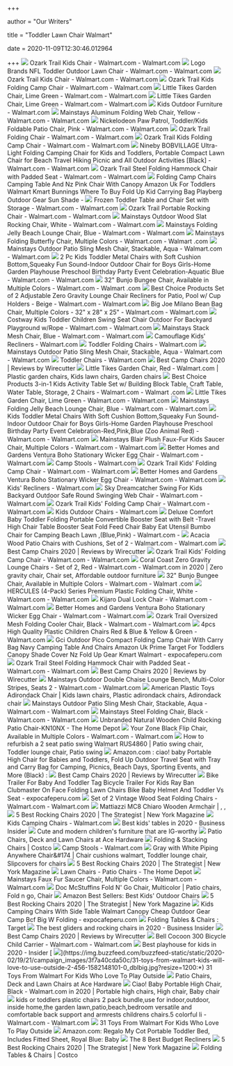 +++
        
author = "Our Writers"
        
title = "Toddler Lawn Chair Walmart"
        
date = 2020-11-09T12:30:46.012964
        
+++
[ ![](https://i5.walmartimages.com/asr/73c06cf2-df85-4778-a37c-c26a53a401b8_1.e7f0a3d8070281de298db90591cb4fd4.jpeg)](https://i5.walmartimages.com/asr/73c06cf2-df85-4778-a37c-c26a53a401b8_1.e7f0a3d8070281de298db90591cb4fd4.jpeg) Ozark Trail Kids Chair - Walmart.com - Walmart.com
[ ![](https://i5.walmartimages.com/asr/fd4f0b9e-2e3b-47c5-95c7-7481085c0202_1.0516a693802d796ddc93fa21ca1130ae.jpeg)](https://i5.walmartimages.com/asr/fd4f0b9e-2e3b-47c5-95c7-7481085c0202_1.0516a693802d796ddc93fa21ca1130ae.jpeg) Logo Brands NFL Toddler Outdoor Lawn Chair - Walmart.com - Walmart.com
[ ![](https://i5.walmartimages.com/asr/8a5d63a9-189b-4035-ac06-4d4f759018c3_1.5d8941867352ab0ff91c3761a0a00a27.jpeg?odnWidth=612&odnHeight=612&odnBg=ffffff)](https://i5.walmartimages.com/asr/8a5d63a9-189b-4035-ac06-4d4f759018c3_1.5d8941867352ab0ff91c3761a0a00a27.jpeg?odnWidth=612&odnHeight=612&odnBg=ffffff) Ozark Trail Kids Chair - Walmart.com - Walmart.com
[ ![](https://i5.walmartimages.com/asr/ce7293f7-1859-426a-904b-c84af9ae39d5_2.e9dd42cab2348a251c185fcfe9c802a2.jpeg)](https://i5.walmartimages.com/asr/ce7293f7-1859-426a-904b-c84af9ae39d5_2.e9dd42cab2348a251c185fcfe9c802a2.jpeg) Ozark Trail Kids Folding Camp Chair - Walmart.com - Walmart.com
[ ![](https://i5.walmartimages.com/asr/e0900e51-ae3e-4413-ab65-4233e80b49d5_1.232c781e6864c08f2c384a84e4084b2f.jpeg)](https://i5.walmartimages.com/asr/e0900e51-ae3e-4413-ab65-4233e80b49d5_1.232c781e6864c08f2c384a84e4084b2f.jpeg) Little Tikes Garden Chair, Lime Green - Walmart.com - Walmart.com
[ ![](https://i5.walmartimages.com/asr/1ac8b706-3324-4720-8031-0ba8a30ce9f1_1.8e9172c691aeaba945bf4431673ea189.jpeg)](https://i5.walmartimages.com/asr/1ac8b706-3324-4720-8031-0ba8a30ce9f1_1.8e9172c691aeaba945bf4431673ea189.jpeg) Little Tikes Garden Chair, Lime Green - Walmart.com - Walmart.com
[ ![](https://i5.walmartimages.com/asr/7dc03a38-38fb-4313-8ef5-b487f8060496_1.f260defa6c4b21405183d8712fedf813.jpeg?odnHeight=200&odnWidth=200&odnBg=ffffff)](https://i5.walmartimages.com/asr/7dc03a38-38fb-4313-8ef5-b487f8060496_1.f260defa6c4b21405183d8712fedf813.jpeg?odnHeight=200&odnWidth=200&odnBg=ffffff) Kids Outdoor Furniture - Walmart.com
[ ![](https://i5.walmartimages.com/asr/52469efe-b71d-4740-b44b-733da8435512_1.7ed374f1ebe0a2cacc75d7b6805ba652.jpeg?odnWidth=612&odnHeight=612&odnBg=ffffff)](https://i5.walmartimages.com/asr/52469efe-b71d-4740-b44b-733da8435512_1.7ed374f1ebe0a2cacc75d7b6805ba652.jpeg?odnWidth=612&odnHeight=612&odnBg=ffffff) Mainstays Aluminum Folding Web Chair, Yellow - Walmart.com - Walmart.com
[ ![](https://i5.walmartimages.com/asr/c4bc523a-5ae3-4f50-962f-55e5bc5a0611_3.42df47871511834b3a31eacee7601103.jpeg)](https://i5.walmartimages.com/asr/c4bc523a-5ae3-4f50-962f-55e5bc5a0611_3.42df47871511834b3a31eacee7601103.jpeg) Nickelodeon Paw Patrol, Toddler/Kids Foldable Patio Chair, Pink - Walmart.com  - Walmart.com
[ ![](https://i5.walmartimages.com/asr/915236dc-22a6-4ddc-b62c-1110ddc79c66_1.6ad4633a54d57707474826efe53f0ab7.jpeg)](https://i5.walmartimages.com/asr/915236dc-22a6-4ddc-b62c-1110ddc79c66_1.6ad4633a54d57707474826efe53f0ab7.jpeg) Ozark Trail Folding Chair - Walmart.com - Walmart.com
[ ![](https://i5.walmartimages.com/asr/2dbf9aa8-86d9-46bf-8ec5-04e2cf2836fd_2.be6ff9d81a6062579375120a65a22643.jpeg)](https://i5.walmartimages.com/asr/2dbf9aa8-86d9-46bf-8ec5-04e2cf2836fd_2.be6ff9d81a6062579375120a65a22643.jpeg) Ozark Trail Kids Folding Camp Chair - Walmart.com - Walmart.com
[ ![](https://i5.walmartimages.com/asr/8e5cdcb6-f78f-4641-9f83-0b960e2ae7e0_1.041d4ff6f8b6ae300e7e04285758d13b.jpeg?odnWidth=612&odnHeight=612&odnBg=ffffff)](https://i5.walmartimages.com/asr/8e5cdcb6-f78f-4641-9f83-0b960e2ae7e0_1.041d4ff6f8b6ae300e7e04285758d13b.jpeg?odnWidth=612&odnHeight=612&odnBg=ffffff) Nineby BOBVILLAGE Ultra-Light Folding Camping Chair for Kids and Toddlers,  Portable Compact Lawn Chair for Beach Travel Hiking Picnic and All Outdoor  Activities [Black] - Walmart.com - Walmart.com
[ ![](https://i5.walmartimages.com/asr/4f95b0ae-38f6-4049-944f-88eae549cc75_4.eedb1b27846035142eed43f29cd280b2.png?odnWidth=612&odnHeight=612&odnBg=ffffff)](https://i5.walmartimages.com/asr/4f95b0ae-38f6-4049-944f-88eae549cc75_4.eedb1b27846035142eed43f29cd280b2.png?odnWidth=612&odnHeight=612&odnBg=ffffff) Ozark Trail Steel Folding Hammock Chair with Padded Seat - Walmart.com -  Walmart.com
[ ![](https://www.expocafeperu.com/w/2020/04/folding-camp-chairs-camping-table-and-nz-pink-chair-with-canopy-amazon-uk-for-toddlers-walmart-kmart-bunnings-where-to-buy-fold-up-kid-carrying-bag-playberg.jpg)](https://www.expocafeperu.com/w/2020/04/folding-camp-chairs-camping-table-and-nz-pink-chair-with-canopy-amazon-uk-for-toddlers-walmart-kmart-bunnings-where-to-buy-fold-up-kid-carrying-bag-playberg.jpg) Folding Camp Chairs Camping Table And Nz Pink Chair With Canopy Amazon Uk  For Toddlers Walmart Kmart Bunnings Where To Buy Fold Up Kid Carrying Bag  Playberg Outdoor Gear Sun Shade -
[ ![](https://i5.walmartimages.com/asr/b0dfb3b6-6d8c-41f3-8797-1c6e8fe0104c_1.39b075c58a615842cc011f13ed3b9686.jpeg?odnWidth=612&odnHeight=612&odnBg=ffffff)](https://i5.walmartimages.com/asr/b0dfb3b6-6d8c-41f3-8797-1c6e8fe0104c_1.39b075c58a615842cc011f13ed3b9686.jpeg?odnWidth=612&odnHeight=612&odnBg=ffffff) Frozen Toddler Table and Chair Set with Storage - Walmart.com - Walmart.com
[ ![](https://i5.walmartimages.com/asr/bdd4cd2a-39fd-40eb-9ff8-f5c851ee6ae9_1.f7979f1f56ade3c87ab397654cba37e3.jpeg?odnWidth=612&odnHeight=612&odnBg=ffffff)](https://i5.walmartimages.com/asr/bdd4cd2a-39fd-40eb-9ff8-f5c851ee6ae9_1.f7979f1f56ade3c87ab397654cba37e3.jpeg?odnWidth=612&odnHeight=612&odnBg=ffffff) Ozark Trail Portable Rocking Chair - Walmart.com - Walmart.com
[ ![](https://i5.walmartimages.com/asr/0eecff38-1ed8-4db5-a891-7cc966743239_1.af321c372c56f51879b7f313cee7aa0e.jpeg?odnWidth=612&odnHeight=612&odnBg=ffffff)](https://i5.walmartimages.com/asr/0eecff38-1ed8-4db5-a891-7cc966743239_1.af321c372c56f51879b7f313cee7aa0e.jpeg?odnWidth=612&odnHeight=612&odnBg=ffffff) Mainstays Outdoor Wood Slat Rocking Chair, White - Walmart.com - Walmart.com
[ ![](https://i5.walmartimages.com/asr/21425757-6e2a-4928-a7d8-c5b5b66ecadd_1.100f54291d895a9c244a88d176cc52b7.jpeg)](https://i5.walmartimages.com/asr/21425757-6e2a-4928-a7d8-c5b5b66ecadd_1.100f54291d895a9c244a88d176cc52b7.jpeg) Mainstays Folding Jelly Beach Lounge Chair, Blue - Walmart.com - Walmart.com
[ ![](https://i5.walmartimages.com/asr/d27a2981-b878-43a1-8a15-1f0c92fc461d.8dcd10280170e6e220395ea7a99a49eb.jpeg)](https://i5.walmartimages.com/asr/d27a2981-b878-43a1-8a15-1f0c92fc461d.8dcd10280170e6e220395ea7a99a49eb.jpeg) Mainstays Folding Butterfly Chair, Multiple Colors - Walmart.com - Walmart .com
[ ![](https://i5.walmartimages.com/asr/2f07b54c-f8a7-42a0-9b0a-8c7efdeb8ede.005f9b621e927547cbe4bcafb461caf0.jpeg)](https://i5.walmartimages.com/asr/2f07b54c-f8a7-42a0-9b0a-8c7efdeb8ede.005f9b621e927547cbe4bcafb461caf0.jpeg) Mainstays Outdoor Patio Sling Mesh Chair, Stackable, Aqua - Walmart.com -  Walmart.com
[ ![](https://i5.walmartimages.com/asr/cac2fd64-25e6-4456-96d9-f26cf6d25129_1.2086717b89ec1d97017b9802ab4fe336.jpeg?odnWidth=612&odnHeight=612&odnBg=ffffff)](https://i5.walmartimages.com/asr/cac2fd64-25e6-4456-96d9-f26cf6d25129_1.2086717b89ec1d97017b9802ab4fe336.jpeg?odnWidth=612&odnHeight=612&odnBg=ffffff) 2 Pc Kids Toddler Metal Chairs with Soft Cushion Bottom,Squeaky Fun  Sound-Indoor Outdoor Chair for Boys Girls-Home Garden Playhouse Preschool  Birthday Party Event Celebration-Aquatic Blue - Walmart.com - Walmart.com
[ ![](https://i5.walmartimages.com/asr/14facc8a-70fc-4571-bedf-371958f95170_2.be3241edf8f0dd239f1fecf8f2a297dd.jpeg)](https://i5.walmartimages.com/asr/14facc8a-70fc-4571-bedf-371958f95170_2.be3241edf8f0dd239f1fecf8f2a297dd.jpeg) 32" Bunjo Bungee Chair, Available in Multiple Colors - Walmart.com - Walmart .com
[ ![](https://i5.walmartimages.com/asr/3dd44a1f-9e08-4315-bbcd-ea4bd1818336_1.8047fbdbc80f28db6894805846f17eb9.jpeg?odnWidth=612&odnHeight=612&odnBg=ffffff)](https://i5.walmartimages.com/asr/3dd44a1f-9e08-4315-bbcd-ea4bd1818336_1.8047fbdbc80f28db6894805846f17eb9.jpeg?odnWidth=612&odnHeight=612&odnBg=ffffff) Best Choice Products Set of 2 Adjustable Zero Gravity Lounge Chair  Recliners for Patio, Pool w/ Cup Holders - Beige - Walmart.com - Walmart.com
[ ![](https://i5.walmartimages.com/asr/7a112091-197a-48d9-9e58-6503ee0041c2_1.ee22dbd743135855c15fa10d50f5ec7a.jpeg)](https://i5.walmartimages.com/asr/7a112091-197a-48d9-9e58-6503ee0041c2_1.ee22dbd743135855c15fa10d50f5ec7a.jpeg) Big Joe Milano Bean Bag Chair, Multiple Colors - 32" x 28" x 25" - Walmart.com  - Walmart.com
[ ![](https://i5.walmartimages.com/asr/06cf5e1c-b3a8-448c-896d-2f54d8f0b4bd_1.f1462c1a30127b1a0dacf6162b183183.jpeg?odnWidth=2000&odnHeight=2000&odnBg=ffffff)](https://i5.walmartimages.com/asr/06cf5e1c-b3a8-448c-896d-2f54d8f0b4bd_1.f1462c1a30127b1a0dacf6162b183183.jpeg?odnWidth=2000&odnHeight=2000&odnBg=ffffff) Costway Kids Toddler Children Swing Seat Chair Outdoor For Backyard  Playground w/Rope - Walmart.com - Walmart.com
[ ![](https://i5.walmartimages.com/asr/48863a62-bbb8-460c-a0c5-d2b1b5ba9e1d_1.6a8ecef17821ab30525a8c584f8dcc06.jpeg?odnWidth=612&odnHeight=612&odnBg=ffffff)](https://i5.walmartimages.com/asr/48863a62-bbb8-460c-a0c5-d2b1b5ba9e1d_1.6a8ecef17821ab30525a8c584f8dcc06.jpeg?odnWidth=612&odnHeight=612&odnBg=ffffff) Mainstays Stack Mesh Chair, Blue - Walmart.com - Walmart.com
[ ![](https://i5.walmartimages.com/asr/eccc6d2c-e5ba-464f-8fa5-1af6b8faba4c_1.5ce60f35a4fb974ac50ea4d363120855.jpeg)](https://i5.walmartimages.com/asr/eccc6d2c-e5ba-464f-8fa5-1af6b8faba4c_1.5ce60f35a4fb974ac50ea4d363120855.jpeg) Camouflage Kids' Recliners - Walmart.com
[ ![](https://i5.walmartimages.com/dfw/4ff9c6c9-634b/k2-_957d924c-a7ea-4497-a8a3-18a7544d3b9d.v1.jpg?odnWidth=1360&odnHeight=410&odnBg=ffffff)](https://i5.walmartimages.com/dfw/4ff9c6c9-634b/k2-_957d924c-a7ea-4497-a8a3-18a7544d3b9d.v1.jpg?odnWidth=1360&odnHeight=410&odnBg=ffffff) Toddler Folding Chairs - Walmart.com
[ ![](https://i5.walmartimages.com/asr/22c1cf58-b5f3-4e3e-a089-181764dfb407_1.aa90647511fa568cbae485ac2c1b978f.jpeg)](https://i5.walmartimages.com/asr/22c1cf58-b5f3-4e3e-a089-181764dfb407_1.aa90647511fa568cbae485ac2c1b978f.jpeg) Mainstays Outdoor Patio Sling Mesh Chair, Stackable, Aqua - Walmart.com -  Walmart.com
[ ![](https://i5.walmartimages.com/asr/f25e42e4-6d53-4804-94b7-100cf366628b_1.7acb8132cfcc754060d3d1ab925304db.jpeg?odnHeight=200&odnWidth=200&odnBg=ffffff)](https://i5.walmartimages.com/asr/f25e42e4-6d53-4804-94b7-100cf366628b_1.7acb8132cfcc754060d3d1ab925304db.jpeg?odnHeight=200&odnWidth=200&odnBg=ffffff) Toddler Chairs - Walmart.com
[ ![](https://d1b5h9psu9yexj.cloudfront.net/16125/REI-Camp-Chair---Kids---_20180907-190137_full.jpg)](https://d1b5h9psu9yexj.cloudfront.net/16125/REI-Camp-Chair---Kids---_20180907-190137_full.jpg) Best Camp Chairs 2020 | Reviews by Wirecutter
[ ![](https://i.pinimg.com/474x/73/aa/83/73aa831c5ea29151354e33eed204fe3c.jpg)](https://i.pinimg.com/474x/73/aa/83/73aa831c5ea29151354e33eed204fe3c.jpg) Little Tikes Garden Chair, Red - Walmart.com | Plastic garden chairs, Kids  lawn chairs, Garden chairs
[ ![](https://i5.walmartimages.com/asr/1f37f1ce-e949-4632-99a3-2f7706ce3023.c11afb473456668ac517650b80d7391f.jpeg?odnWidth=612&odnHeight=612&odnBg=ffffff)](https://i5.walmartimages.com/asr/1f37f1ce-e949-4632-99a3-2f7706ce3023.c11afb473456668ac517650b80d7391f.jpeg?odnWidth=612&odnHeight=612&odnBg=ffffff) Best Choice Products 3-in-1 Kids Activity Table Set w/ Building Block  Table, Craft Table, Water Table, Storage, 2 Chairs - Walmart.com - Walmart .com
[ ![](https://i5.walmartimages.com/asr/a0f7aa5d-0e39-4e5a-9a0b-07dfae6b1684_1.d24b6e779afdcb0efbffe50701bfca77.jpeg)](https://i5.walmartimages.com/asr/a0f7aa5d-0e39-4e5a-9a0b-07dfae6b1684_1.d24b6e779afdcb0efbffe50701bfca77.jpeg) Little Tikes Garden Chair, Lime Green - Walmart.com - Walmart.com
[ ![](https://i5.walmartimages.com/asr/4b2524f9-6eb6-4544-a8f4-cc398f51eff5_1.a07b5742ce8dc3583d6467089e4b8c48.jpeg)](https://i5.walmartimages.com/asr/4b2524f9-6eb6-4544-a8f4-cc398f51eff5_1.a07b5742ce8dc3583d6467089e4b8c48.jpeg) Mainstays Folding Jelly Beach Lounge Chair, Blue - Walmart.com - Walmart.com
[ ![](https://i5.walmartimages.com/asr/a860fc54-7cf0-4239-b300-fab777b3db2f_1.4ab45b3d22beb7bd19fc5722ea7acea8.jpeg?odnWidth=612&odnHeight=612&odnBg=ffffff)](https://i5.walmartimages.com/asr/a860fc54-7cf0-4239-b300-fab777b3db2f_1.4ab45b3d22beb7bd19fc5722ea7acea8.jpeg?odnWidth=612&odnHeight=612&odnBg=ffffff) Kids Toddler Metal Chairs With Soft Cushion Bottom,Squeaky Fun Sound-Indoor Outdoor  Chair for Boys Girls-Home Garden Playhouse Preschool Birthday Party Event  Celebration-Red,Pink,Blue (Zoo Animal Red) - Walmart.com - Walmart.com
[ ![](https://i5.walmartimages.com/asr/b2fa33e9-4dfd-4b03-a188-afb4add670f2_1.cd220e19a53328e13ae5862c9f63053e.jpeg)](https://i5.walmartimages.com/asr/b2fa33e9-4dfd-4b03-a188-afb4add670f2_1.cd220e19a53328e13ae5862c9f63053e.jpeg) Mainstays Blair Plush Faux-Fur Kids Saucer Chair, Multiple Colors - Walmart.com  - Walmart.com
[ ![](https://i5.walmartimages.com/asr/21885c61-a340-4666-b7ad-418c9e2a8e7f_1.bdc9d4207df7dc6be9c919c5130e12bf.jpeg?odnWidth=612&odnHeight=612&odnBg=ffffff)](https://i5.walmartimages.com/asr/21885c61-a340-4666-b7ad-418c9e2a8e7f_1.bdc9d4207df7dc6be9c919c5130e12bf.jpeg?odnWidth=612&odnHeight=612&odnBg=ffffff) Better Homes and Gardens Ventura Boho Stationary Wicker Egg Chair - Walmart.com  - Walmart.com
[ ![](https://i5.walmartimages.com/asr/954e2452-2146-4785-ab95-14dd35071efa_1.423ec756fc4ee155a4139f2fb3bd449c.jpeg)](https://i5.walmartimages.com/asr/954e2452-2146-4785-ab95-14dd35071efa_1.423ec756fc4ee155a4139f2fb3bd449c.jpeg) Camp Stools - Walmart.com
[ ![](https://i5.walmartimages.com/asr/397a2569-6066-4ee3-a3ab-43c57904a76d_1.deb6fe4b7ac3ccc3772fa7abbf6f236b.jpeg)](https://i5.walmartimages.com/asr/397a2569-6066-4ee3-a3ab-43c57904a76d_1.deb6fe4b7ac3ccc3772fa7abbf6f236b.jpeg) Ozark Trail Kids' Folding Camp Chair - Walmart.com - Walmart.com
[ ![](https://i5.walmartimages.com/asr/77545eb9-3d0c-4eb8-9513-af28a289004a_2.c9dfee9980d1c52de4caf16e53145d8d.jpeg)](https://i5.walmartimages.com/asr/77545eb9-3d0c-4eb8-9513-af28a289004a_2.c9dfee9980d1c52de4caf16e53145d8d.jpeg) Better Homes and Gardens Ventura Boho Stationary Wicker Egg Chair - Walmart.com  - Walmart.com
[ ![](https://i5.walmartimages.com/asr/8b392c91-90c6-44af-a43e-3fd389d93dc7_1.9d6a6a9333a40229e7508d521d9d022d.jpeg?odnHeight=200&odnWidth=200&odnBg=ffffff)](https://i5.walmartimages.com/asr/8b392c91-90c6-44af-a43e-3fd389d93dc7_1.9d6a6a9333a40229e7508d521d9d022d.jpeg?odnHeight=200&odnWidth=200&odnBg=ffffff) Kids' Recliners - Walmart.com
[ ![](https://i5.walmartimages.com/asr/c04e2255-501b-4c12-ae60-9b368fe11ae7_1.acf38334ccf2db2e555865183f85b5a9.jpeg?odnWidth=612&odnHeight=612&odnBg=ffffff)](https://i5.walmartimages.com/asr/c04e2255-501b-4c12-ae60-9b368fe11ae7_1.acf38334ccf2db2e555865183f85b5a9.jpeg?odnWidth=612&odnHeight=612&odnBg=ffffff) Sky Dreamcatcher Swing For Kids Backyard Outdoor Safe Round Swinging Web  Chair - Walmart.com - Walmart.com
[ ![](https://i5.walmartimages.com/asr/b12d1605-ab6a-4f2f-b731-83ac5716c2e5.0745a8d33471497d63d865e7c962bb97.jpeg?odnWidth=282&odnHeight=282&odnBg=ffffff)](https://i5.walmartimages.com/asr/b12d1605-ab6a-4f2f-b731-83ac5716c2e5.0745a8d33471497d63d865e7c962bb97.jpeg?odnWidth=282&odnHeight=282&odnBg=ffffff) Ozark Trail Kids' Folding Camp Chair - Walmart.com - Walmart.com
[ ![](https://i5.walmartimages.com/asr/fd9a4ccc-8c80-4712-b5e6-a8b1138a747b.a91fd56a4eb21abbc338a6dd2c139e48.jpeg?odnHeight=200&odnWidth=200&odnBg=ffffff)](https://i5.walmartimages.com/asr/fd9a4ccc-8c80-4712-b5e6-a8b1138a747b.a91fd56a4eb21abbc338a6dd2c139e48.jpeg?odnHeight=200&odnWidth=200&odnBg=ffffff) Kids Outdoor Chairs - Walmart.com
[ ![](https://i5.walmartimages.com/asr/f0d99356-f94e-4762-b9a7-19da3ec9d491_1.8caa8b94ff84c022b4dabef87721c446.jpeg?odnWidth=612&odnHeight=612&odnBg=ffffff)](https://i5.walmartimages.com/asr/f0d99356-f94e-4762-b9a7-19da3ec9d491_1.8caa8b94ff84c022b4dabef87721c446.jpeg?odnWidth=612&odnHeight=612&odnBg=ffffff) Deluxe Comfort Baby Toddler Folding Portable Convertible Booster Seat with  Belt -Travel High Chair Table Booster Seat Fold Feed Chair Baby Eat Utensil  Bumbo Chair for Camping Beach Lawn ,(Blue,Pink) - Walmart.com -
[ ![](https://i5.walmartimages.com/asr/2d07b3fd-ffb4-46a2-b1e6-afc480f7952a_2.fae59bbc47a63831f4547f29377b63a1.jpeg)](https://i5.walmartimages.com/asr/2d07b3fd-ffb4-46a2-b1e6-afc480f7952a_2.fae59bbc47a63831f4547f29377b63a1.jpeg) Acacia Wood Patio Chairs with Cushions, Set of 2 - Walmart.com - Walmart.com
[ ![](https://cdn.thewirecutter.com/wp-content/uploads/2017/08/camping-chairs-2x1-fullres-28-600x300.jpg)](https://cdn.thewirecutter.com/wp-content/uploads/2017/08/camping-chairs-2x1-fullres-28-600x300.jpg) Best Camp Chairs 2020 | Reviews by Wirecutter
[ ![](https://i5.walmartimages.com/asr/41cb9ffc-90e6-4543-859f-711c5b28672d_1.4992fbb0e8c9941303f81000e4734970.jpeg)](https://i5.walmartimages.com/asr/41cb9ffc-90e6-4543-859f-711c5b28672d_1.4992fbb0e8c9941303f81000e4734970.jpeg) Ozark Trail Kids' Folding Camp Chair - Walmart.com - Walmart.com
[ ![](https://i.pinimg.com/originals/10/81/2c/10812c16d34ea88914de674d44eb302e.png)](https://i.pinimg.com/originals/10/81/2c/10812c16d34ea88914de674d44eb302e.png) Coral Coast Zero Gravity Lounge Chairs - Set of 2, Red - Walmart.com -  Walmart.com in 2020 | Zero gravity chair, Chair set, Affordable outdoor  furniture
[ ![](https://i5.walmartimages.com/asr/85f8045c-b9cc-42e8-a02b-d58275553745_1.4ca9b2c86bd54fe1fd9b639a84e050b9.jpeg)](https://i5.walmartimages.com/asr/85f8045c-b9cc-42e8-a02b-d58275553745_1.4ca9b2c86bd54fe1fd9b639a84e050b9.jpeg) 32" Bunjo Bungee Chair, Available in Multiple Colors - Walmart.com - Walmart .com
[ ![](https://i5.walmartimages.com/asr/a0158838-80ee-402c-9010-303c7d0f611c_1.a28b6b672c9c168989243aafbb43cd67.jpeg?odnWidth=612&odnHeight=612&odnBg=ffffff)](https://i5.walmartimages.com/asr/a0158838-80ee-402c-9010-303c7d0f611c_1.a28b6b672c9c168989243aafbb43cd67.jpeg?odnWidth=612&odnHeight=612&odnBg=ffffff) HERCULES (4-Pack) Series Premium Plastic Folding Chair, White - Walmart.com  - Walmart.com
[ ![](https://i5.walmartimages.com/asr/71b2ed03-3b8d-4636-b2ee-012b8f3284f8_1.2c36f32624ebf1a3ef2bd643b9ae80e6.jpeg?odnWidth=612&odnHeight=612&odnBg=ffffff)](https://i5.walmartimages.com/asr/71b2ed03-3b8d-4636-b2ee-012b8f3284f8_1.2c36f32624ebf1a3ef2bd643b9ae80e6.jpeg?odnWidth=612&odnHeight=612&odnBg=ffffff) Kijaro Dual Lock Chair - Walmart.com - Walmart.com
[ ![](https://i5.walmartimages.com/asr/a6cfe490-845f-4aa5-9208-72e2bc9da404_1.e31ff00e4817bc6e19d85c369e5784a7.jpeg)](https://i5.walmartimages.com/asr/a6cfe490-845f-4aa5-9208-72e2bc9da404_1.e31ff00e4817bc6e19d85c369e5784a7.jpeg) Better Homes and Gardens Ventura Boho Stationary Wicker Egg Chair - Walmart.com  - Walmart.com
[ ![](https://i5.walmartimages.com/asr/e28692a6-25c7-49ab-b23b-020447d5bdd2.5ab89cd135a1c97d8b09abe15dcfd4ca.jpeg?odnWidth=612&odnHeight=612&odnBg=ffffff)](https://i5.walmartimages.com/asr/e28692a6-25c7-49ab-b23b-020447d5bdd2.5ab89cd135a1c97d8b09abe15dcfd4ca.jpeg?odnWidth=612&odnHeight=612&odnBg=ffffff) Ozark Trail Oversized Mesh Folding Cooler Chair, Black - Walmart.com -  Walmart.com
[ ![](https://i5.walmartimages.com/asr/5ff8195f-b5c0-457b-a7c2-0b13abab8391_1.4014a4719e0182604cf7c9688ab7e430.jpeg?odnWidth=282&odnHeight=282&odnBg=ffffff)](https://i5.walmartimages.com/asr/5ff8195f-b5c0-457b-a7c2-0b13abab8391_1.4014a4719e0182604cf7c9688ab7e430.jpeg?odnWidth=282&odnHeight=282&odnBg=ffffff) 4pcs High Quality Plastic Children Chairs Red & Blue & Yellow & Green -  Walmart.com
[ ![](https://www.expocafeperu.com/w/2020/04/gci-outdoor-pico-compact-folding-camp-chair-with-carry-bag-navy-camping-table-and-chairs-amazon-uk-prime-target-for-toddlers-canopy-shade-cover-nz-fold-up.jpeg)](https://www.expocafeperu.com/w/2020/04/gci-outdoor-pico-compact-folding-camp-chair-with-carry-bag-navy-camping-table-and-chairs-amazon-uk-prime-target-for-toddlers-canopy-shade-cover-nz-fold-up.jpeg) Gci Outdoor Pico Compact Folding Camp Chair With Carry Bag Navy Camping  Table And Chairs Amazon Uk Prime Target For Toddlers Canopy Shade Cover Nz  Fold Up Gear Kmart Walmart - expocafeperu.com
[ ![](https://i5.walmartimages.com/asr/d1b208d2-dc2a-46dc-a868-7880f20cf203_1.f703da8a8f7a18c6f02a9531152bf945.jpeg)](https://i5.walmartimages.com/asr/d1b208d2-dc2a-46dc-a868-7880f20cf203_1.f703da8a8f7a18c6f02a9531152bf945.jpeg) Ozark Trail Steel Folding Hammock Chair with Padded Seat - Walmart.com -  Walmart.com
[ ![](https://d1b5h9psu9yexj.cloudfront.net/16110/Renetto-Original-Canopy-Chair_20180703-140046_full.png)](https://d1b5h9psu9yexj.cloudfront.net/16110/Renetto-Original-Canopy-Chair_20180703-140046_full.png) Best Camp Chairs 2020 | Reviews by Wirecutter
[ ![](https://i5.walmartimages.com/asr/47d11fd8-e7e4-43fc-ac70-81e0a4d82a9b_1.4b78aaff81c93c19476df954e2a748e1.jpeg)](https://i5.walmartimages.com/asr/47d11fd8-e7e4-43fc-ac70-81e0a4d82a9b_1.4b78aaff81c93c19476df954e2a748e1.jpeg) Mainstays Outdoor Double Chaise Lounge Bench, Multi-Color Stripes, Seats 2  - Walmart.com - Walmart.com
[ ![](https://i.pinimg.com/originals/10/0f/bf/100fbf490a730c396b6546b4fc36a030.jpg)](https://i.pinimg.com/originals/10/0f/bf/100fbf490a730c396b6546b4fc36a030.jpg) American Plastic Toys Adirondack Chair | Kids lawn chairs, Plastic  adirondack chairs, Adirondack chair
[ ![](https://i5.walmartimages.com/asr/74163ebc-2c6c-452a-90da-40f59ba9b770.300126143f857766be25c9f079aaa82f.jpeg?odnWidth=612&odnHeight=612&odnBg=ffffff)](https://i5.walmartimages.com/asr/74163ebc-2c6c-452a-90da-40f59ba9b770.300126143f857766be25c9f079aaa82f.jpeg?odnWidth=612&odnHeight=612&odnBg=ffffff) Mainstays Outdoor Patio Sling Mesh Chair, Stackable, Aqua - Walmart.com -  Walmart.com
[ ![](https://i5.walmartimages.com/asr/eed1a4e0-16ef-40d6-b8aa-3132f811e4f7_1.045f085b4a8fef23d2471fd08d83c2ac.jpeg?odnWidth=612&odnHeight=612&odnBg=ffffff)](https://i5.walmartimages.com/asr/eed1a4e0-16ef-40d6-b8aa-3132f811e4f7_1.045f085b4a8fef23d2471fd08d83c2ac.jpeg?odnWidth=612&odnHeight=612&odnBg=ffffff) Mainstays Steel Folding Chair, Black - Walmart.com - Walmart.com
[ ![](https://images.homedepot-static.com/productImages/e0100601-993d-4d7d-843f-c9ca1f178acf/svn/jack-post-rocking-chairs-08101784-64_600.jpg)](https://images.homedepot-static.com/productImages/e0100601-993d-4d7d-843f-c9ca1f178acf/svn/jack-post-rocking-chairs-08101784-64_600.jpg) Unbranded Natural Wooden Child Rocking Patio Chair-KN10NX - The Home Depot
[ ![](https://i5.walmartimages.com/asr/69f30ed5-c2d8-4899-bb12-d0737d5dec99_1.fd7fe651cff8edfbc5cfbf69df121c59.jpeg)](https://i5.walmartimages.com/asr/69f30ed5-c2d8-4899-bb12-d0737d5dec99_1.fd7fe651cff8edfbc5cfbf69df121c59.jpeg) Your Zone Black Flip Chair, Available in Multiple Colors - Walmart.com -  Walmart.com
[ ![](https://i.pinimg.com/originals/ac/83/89/ac8389dd2125f833bdf538f4c1cab2e3.jpg)](https://i.pinimg.com/originals/ac/83/89/ac8389dd2125f833bdf538f4c1cab2e3.jpg) How to refurbish a 2 seat patio swing Walmart RUS4860 | Patio swing chair, Toddler  lounge chair, Patio swing
[ ![](https://images-na.ssl-images-amazon.com/images/I/81SOT8YWW2L._SL1500_.jpg)](https://images-na.ssl-images-amazon.com/images/I/81SOT8YWW2L._SL1500_.jpg) Amazon.com : ciao! baby Portable High Chair for Babies and Toddlers, Fold  Up Outdoor Travel Seat with Tray and Carry Bag for Camping, Picnics, Beach  Days, Sporting Events, and More (Black) :
[ ![](https://cdn.thewirecutter.com/wp-content/uploads/2016/10/outdoor-camping-chairs-renetto-child-lowres-02-300x226.jpg)](https://cdn.thewirecutter.com/wp-content/uploads/2016/10/outdoor-camping-chairs-renetto-child-lowres-02-300x226.jpg) Best Camp Chairs 2020 | Reviews by Wirecutter
[ ![](https://www.expocafeperu.com/w/2020/07/cheap-folding-lawn-chairs-walmart-canadian-tire-patio-furniture-target-aluminum-outdoor-amazon-tri-336x280.jpg)](https://www.expocafeperu.com/w/2020/07/cheap-folding-lawn-chairs-walmart-canadian-tire-patio-furniture-target-aluminum-outdoor-amazon-tri-336x280.jpg) Bike Trailer For Baby And Toddler Tag Bicycle Trailer For Kids Ray Ban  Clubmaster On Face Folding Lawn Chairs Bike Baby Helmet And Toddler Vs Seat  - expocafeperu.com
[ ![](https://i5.walmartimages.com/asr/2cf18d1e-e3a3-4e0d-a696-d1e8fccd9763_6.02f3d6b1b8ec5007efbc7ea5bbefe90a.jpeg?odnWidth=612&odnHeight=612&odnBg=ffffff)](https://i5.walmartimages.com/asr/2cf18d1e-e3a3-4e0d-a696-d1e8fccd9763_6.02f3d6b1b8ec5007efbc7ea5bbefe90a.jpeg?odnWidth=612&odnHeight=612&odnBg=ffffff) Set of 2 Vintage Wood Seat Folding Chairs - Walmart.com - Walmart.com
[ ![](https://i.pinimg.com/originals/70/e0/d9/70e0d9ab108bbbafcaa6aae128697ad2.png)](https://i.pinimg.com/originals/70/e0/d9/70e0d9ab108bbbafcaa6aae128697ad2.png) Mattiazzi MC8 Chiaro Wooden Armchair    | , ,  
[ ![](https://pyxis.nymag.com/v1/imgs/d70/43f/98081fa42000cd6a7502049e54ad5d3b7d-timberline-blue-rocking-chair.2x.rsquare.w600.jpg)](https://pyxis.nymag.com/v1/imgs/d70/43f/98081fa42000cd6a7502049e54ad5d3b7d-timberline-blue-rocking-chair.2x.rsquare.w600.jpg) 5 Best Rocking Chairs 2020 | The Strategist | New York Magazine
[ ![](https://i5.walmartimages.com/asr/523e90de-f836-4f92-846d-d0eb553bb11b_1.1ae3558c61fbceb6c094d23795af7f1c.jpeg?odnHeight=200&odnWidth=200&odnBg=ffffff)](https://i5.walmartimages.com/asr/523e90de-f836-4f92-846d-d0eb553bb11b_1.1ae3558c61fbceb6c094d23795af7f1c.jpeg?odnHeight=200&odnWidth=200&odnBg=ffffff) Kids Camping Chairs - Walmart.com
[ ![](https://i.insider.com/5e86488b14f18f1c997af4d5?width=1136&format=jpeg)](https://i.insider.com/5e86488b14f18f1c997af4d5?width=1136&format=jpeg) Best kids' tables in 2020 - Business Insider
[ ![](https://s3-us-west-2.amazonaws.com/cdn.panda-gossips.com/production/imgs/images/000/025/705/original.jpg?1552422130)](https://s3-us-west-2.amazonaws.com/cdn.panda-gossips.com/production/imgs/images/000/025/705/original.jpg?1552422130) Cute and modern children's furniture that are IG-worthy
[ ![](https://cdn-tp3.mozu.com/24645-37138/cms/37138/files/7e9922b8-e68b-4737-8a86-177052ae9cfc?max=250&quality=80&_mzcb=_1598993681023)](https://cdn-tp3.mozu.com/24645-37138/cms/37138/files/7e9922b8-e68b-4737-8a86-177052ae9cfc?max=250&quality=80&_mzcb=_1598993681023) Patio Chairs, Deck and Lawn Chairs at Ace Hardware
[ ![](https://images.costco-static.com/ImageDelivery/imageService?profileId=12026540&imageId=11482116-847__1&recipeName=350)](https://images.costco-static.com/ImageDelivery/imageService?profileId=12026540&imageId=11482116-847__1&recipeName=350) Folding & Stacking Chairs | Costco
[ ![](https://i5.walmartimages.com/asr/9d4a9ec0-9e6b-4784-80e3-c1f049e1a36a_1.0042f27ffaa85820d191b9a0fe5eab55.jpeg)](https://i5.walmartimages.com/asr/9d4a9ec0-9e6b-4784-80e3-c1f049e1a36a_1.0042f27ffaa85820d191b9a0fe5eab55.jpeg) Camp Stools - Walmart.com
[ ![](https://i.pinimg.com/originals/63/d4/62/63d462fe86f70ec9bb3e3c6625f23af9.jpg)](https://i.pinimg.com/originals/63/d4/62/63d462fe86f70ec9bb3e3c6625f23af9.jpg) Gray with White Piping Anywhere Chair&#174 | Chair cushions walmart, Toddler  lounge chair, Slipcovers for chairs
[ ![](https://pyxis.nymag.com/v1/imgs/68f/0ee/e09d9d78b849cb6ef7490a9420e3002ac3.rdeep-vertical.w245.jpg)](https://pyxis.nymag.com/v1/imgs/68f/0ee/e09d9d78b849cb6ef7490a9420e3002ac3.rdeep-vertical.w245.jpg) 5 Best Rocking Chairs 2020 | The Strategist | New York Magazine
[ ![](https://images.homedepot-static.com/productImages/1d0382c7-9255-4877-b1d3-74ca7293c7d5/svn/gray-costway-beach-chairs-op3568-2gr-64_400.jpg)](https://images.homedepot-static.com/productImages/1d0382c7-9255-4877-b1d3-74ca7293c7d5/svn/gray-costway-beach-chairs-op3568-2gr-64_400.jpg) Lawn Chairs - Patio Chairs - The Home Depot
[ ![](https://i5.walmartimages.com/asr/dc865e2c-90c2-4878-b7da-c47441a12ea6_1.995892943831c022ec285d4715801fdc.jpeg?odnWidth=612&odnHeight=612&odnBg=ffffff)](https://i5.walmartimages.com/asr/dc865e2c-90c2-4878-b7da-c47441a12ea6_1.995892943831c022ec285d4715801fdc.jpeg?odnWidth=612&odnHeight=612&odnBg=ffffff) Mainstays Faux Fur Saucer Chair, Multiple Colors - Walmart.com - Walmart.com
[ ![](https://i.pinimg.com/originals/56/15/c5/5615c5761e540f287d702462fd4638d2.jpg)](https://i.pinimg.com/originals/56/15/c5/5615c5761e540f287d702462fd4638d2.jpg) Doc McStuffins Fold N' Go Chair, Multicolor | Patio chairs, Fold n go, Chair
[ ![](https://images-na.ssl-images-amazon.com/images/I/71BTrLAJdXL._AC_UL200_SR200,200_.jpg)](https://images-na.ssl-images-amazon.com/images/I/71BTrLAJdXL._AC_UL200_SR200,200_.jpg) Amazon Best Sellers: Best Kids' Outdoor Chairs
[ ![](https://pyxis.nymag.com/v1/imgs/9d6/109/2fbbe7086dfb2a1ebfd245fedacc2b71b7.2x.rdeep-vertical.w245.jpg)](https://pyxis.nymag.com/v1/imgs/9d6/109/2fbbe7086dfb2a1ebfd245fedacc2b71b7.2x.rdeep-vertical.w245.jpg) 5 Best Rocking Chairs 2020 | The Strategist | New York Magazine
[ ![](https://www.expocafeperu.com/w/2019/12/personalized-kids-camping-chairs-cheap-kids-camping-chairs-kids-camping-chairs-walmart-kids-camping-chairs-with-umbrella.jpg)](https://www.expocafeperu.com/w/2019/12/personalized-kids-camping-chairs-cheap-kids-camping-chairs-kids-camping-chairs-walmart-kids-camping-chairs-with-umbrella.jpg) Kids Camping Chairs With Side Table Walmart Canopy Cheap Outdoor Gear Camp  Bcf Big W Folding - expocafeperu.com
[ ![](https://target.scene7.com/is/image/Target//GUEST_8df86272-8ca7-43e8-bc13-f37861a0bf1b?wid=315&hei=315&qlt=60&fmt=pjpeg)](https://target.scene7.com/is/image/Target//GUEST_8df86272-8ca7-43e8-bc13-f37861a0bf1b?wid=315&hei=315&qlt=60&fmt=pjpeg) Folding Tables & Chairs : Target
[ ![](https://i.insider.com/596e1ab1c50c29ad008b4fdb?width=1100&format=jpeg&auto=webp)](https://i.insider.com/596e1ab1c50c29ad008b4fdb?width=1100&format=jpeg&auto=webp) The best gliders and rocking chairs in 2020 - Business Insider
[ ![](https://d1b5h9psu9yexj.cloudfront.net/16111/GCI-Outdoor-Everywhere-Chair_20190607-202141_full.jpeg)](https://d1b5h9psu9yexj.cloudfront.net/16111/GCI-Outdoor-Everywhere-Chair_20190607-202141_full.jpeg) Best Camp Chairs 2020 | Reviews by Wirecutter
[ ![](https://i5.walmartimages.com/asr/c2968afc-c572-456a-a3d6-16653467410e_1.b21e5d38c1ecd30b2b4d0ef8a458ebfd.jpeg)](https://i5.walmartimages.com/asr/c2968afc-c572-456a-a3d6-16653467410e_1.b21e5d38c1ecd30b2b4d0ef8a458ebfd.jpeg) Bell Cocoon 300 Bicycle Child Carrier - Walmart.com - Walmart.com
[ ![](https://i.insider.com/5ed69189f34d051aa41396c3?width=1100&format=jpeg&auto=webp)](https://i.insider.com/5ed69189f34d051aa41396c3?width=1100&format=jpeg&auto=webp) Best playhouse for kids in 2020 - Insider
[ ![](https://img.buzzfeed.com/buzzfeed-static/static/2020-02/19/21/campaign_images/3f7a40cda50c/31-toys-from-walmart-kids-will-love-to-use-outside-2-456-1582148101-0_dblbig.jpg?resize=1200:*)](https://img.buzzfeed.com/buzzfeed-static/static/2020-02/19/21/campaign_images/3f7a40cda50c/31-toys-from-walmart-kids-will-love-to-use-outside-2-456-1582148101-0_dblbig.jpg?resize=1200:*) 31 Toys From Walmart For Kids Who Love To Play Outside
[ ![](https://cdn-tp3.mozu.com/24645-37138/cms/37138/files/df081785-3328-46e6-b706-57d29ad45b93?max=250&quality=80&_mzcb=_1598993681023)](https://cdn-tp3.mozu.com/24645-37138/cms/37138/files/df081785-3328-46e6-b706-57d29ad45b93?max=250&quality=80&_mzcb=_1598993681023) Patio Chairs, Deck and Lawn Chairs at Ace Hardware
[ ![](https://i.pinimg.com/originals/f9/f5/72/f9f572f66666a4ae5b220c947b871ad2.jpg)](https://i.pinimg.com/originals/f9/f5/72/f9f572f66666a4ae5b220c947b871ad2.jpg) Ciao! Baby Portable High Chair, Black - Walmart.com in 2020 | Portable high  chairs, High chair, Baby chair
[ ![](https://i5.walmartimages.com/asr/efb6d33a-df8d-4897-9b62-4868bc64d37b_1.f8e569129be8901d1fa925ae212894ff.jpeg?odnWidth=612&odnHeight=612&odnBg=ffffff)](https://i5.walmartimages.com/asr/efb6d33a-df8d-4897-9b62-4868bc64d37b_1.f8e569129be8901d1fa925ae212894ff.jpeg?odnWidth=612&odnHeight=612&odnBg=ffffff) kids or toddlers plastic chairs 2 pack bundle,use for indoor,outdoor,  inside home,the garden lawn,patio,beach,bedroom versatile and comfortable  back support and armrests childrens chairs.5 colorful li - Walmart.com -  Walmart.com
[ ![](https://img.buzzfeed.com/buzzfeed-static/static/2020-02/17/20/asset/439f02c4e620/sub-buzz-1340-1581972767-19.jpg)](https://img.buzzfeed.com/buzzfeed-static/static/2020-02/17/20/asset/439f02c4e620/sub-buzz-1340-1581972767-19.jpg) 31 Toys From Walmart For Kids Who Love To Play Outside
[ ![](https://images-na.ssl-images-amazon.com/images/I/812wBFMLojL._SX355_.jpg)](https://images-na.ssl-images-amazon.com/images/I/812wBFMLojL._SX355_.jpg) Amazon.com: Regalo My Cot Portable Toddler Bed, Includes Fitted Sheet,  Royal Blue: Baby
[ ![](https://m.media-amazon.com/images/I/41auankVbqL.jpg)](https://m.media-amazon.com/images/I/41auankVbqL.jpg) The 8 Best Budget Recliners
[ ![](https://pyxis.nymag.com/v1/imgs/16b/48c/8258736f0462af7941f17552eaf4bce4c5-Polywood-presidential.rsquare.w600.jpg)](https://pyxis.nymag.com/v1/imgs/16b/48c/8258736f0462af7941f17552eaf4bce4c5-Polywood-presidential.rsquare.w600.jpg) 5 Best Rocking Chairs 2020 | The Strategist | New York Magazine
[ ![](https://images.costco-static.com/ImageDelivery/imageService?profileId=12026540&imageId=1280425-847__1&recipeName=350)](https://images.costco-static.com/ImageDelivery/imageService?profileId=12026540&imageId=1280425-847__1&recipeName=350) Folding Tables & Chairs | Costco
